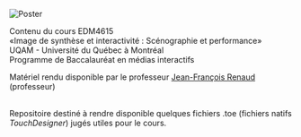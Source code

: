 ![Poster](https://dl.dropboxusercontent.com/s/akv0k950foy7il9/rendu_particules.jpg
"Rendu tiré d’une animation de particules dans TouchDesigner")

Contenu du cours EDM4615<br>
«Image de synthèse et interactivité : Scénographie et performance»<br>
UQAM - Université du Québec à Montréal<br>
Programme de Baccalauréat en médias interactifs<br>

Matériel rendu disponible par le professeur <a href="mailto:renaud.jean-francois@uqam.ca">Jean-François Renaud</a> (professeur)

<br>
Repositoire destiné à rendre disponible quelques fichiers .toe (fichiers natifs <i>TouchDesigner</i>) jugés utiles pour le cours.<br>
